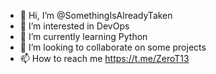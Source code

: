 - 👋 Hi, I’m @SomethingIsAlreadyTaken
- 👀 I’m interested in DevOps
- 🌱 I’m currently learning Python
- 💞️ I’m looking to collaborate on some projects
- 📫 How to reach me https://t.me/ZeroT13

<!---
SomethingIsAlreadyTaken/SomethingIsAlreadyTaken is a ✨ special ✨ repository because its `README.md` (this file) appears on your GitHub profile.
You can click the Preview link to take a look at your changes.
--->
